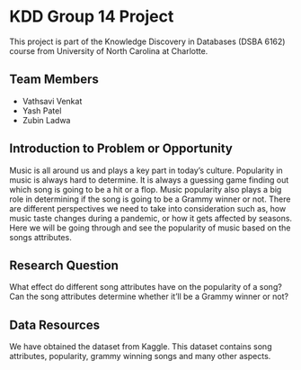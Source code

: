 # KDD Group 14 Project
This project is part of the Knowledge Discovery in Databases (DSBA 6162) course from University of North Carolina at Charlotte.

## Team Members
- Vathsavi Venkat
- Yash Patel
- Zubin Ladwa

## Introduction to Problem or Opportunity
Music is all around us and plays a key part in today’s culture. Popularity in music is always hard to determine. It is always a guessing game finding out which song is going to be a hit or a flop. Music popularity also plays a big role in determining if the song is going to be a Grammy winner or not. There are different perspectives we need to take into consideration such as, how music taste changes during a pandemic, or how it gets affected by seasons. Here we will be going through and see the popularity of music based on the songs attributes.  

## Research Question
What effect do different song attributes have on the popularity of a song? Can the song attributes determine whether it’ll be a Grammy winner or not?

## Data Resources
We have obtained the dataset from Kaggle. This dataset contains song attributes, popularity, grammy winning songs and many other aspects.  
